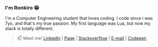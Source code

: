 ### I'm Ronkiro 😁

I'm a Computer Engineering student that loves coding. I code since i was 7yo, and that's my true passion. My first language was Lua, but now my stack is totally different.

> 📫 Meet me! [LinkedIn](https://www.linkedin.com/in/ronkiro/) | [Page](https://ronkiro.github.io/) | [Stackoverflow](https://stackoverflow.com/users/10473393/alexander-santos) | [E-mail](mailto:dev_alex@outlook.com) | [Codepen](https://codepen.io/ronkiro)

<!--
**Ronkiro/Ronkiro** is a ✨ _special_ ✨ repository because its `README.md` (this file) appears on your GitHub profile.

Here are some ideas to get you started:

- 🔭 I’m currently working on ...
- 🌱 I’m currently learning ...
- 👯 I’m looking to collaborate on ...
- 🤔 I’m looking for help with ...
- 💬 Ask me about ...
-  How to reach me: ...
- 😄 Pronouns: ...
- ⚡ Fun fact: ...
-->
